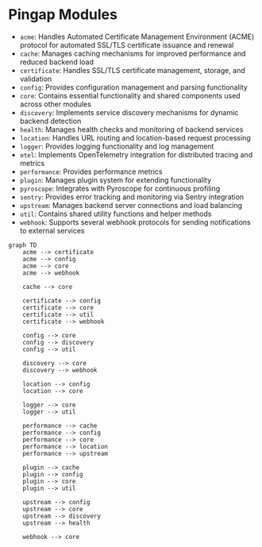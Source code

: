 # Pingap Modules 

- `acme`: Handles Automated Certificate Management Environment (ACME) protocol for automated SSL/TLS certificate issuance and renewal
- `cache`: Manages caching mechanisms for improved performance and reduced backend load
- `certificate`: Handles SSL/TLS certificate management, storage, and validation
- `config`: Provides configuration management and parsing functionality
- `core`: Contains essential functionality and shared components used across other modules
- `discovery`: Implements service discovery mechanisms for dynamic backend detection
- `health`: Manages health checks and monitoring of backend services
- `location`: Handles URL routing and location-based request processing
- `logger`: Provides logging functionality and log management
- `otel`: Implements OpenTelemetry integration for distributed tracing and metrics
- `performance`: Provides performance metrics 
- `plugin`: Manages plugin system for extending functionality
- `pyroscope`: Integrates with Pyroscope for continuous profiling
- `sentry`: Provides error tracking and monitoring via Sentry integration
- `upstream`: Manages backend server connections and load balancing
- `util`: Contains shared utility functions and helper methods
- `webhook`: Supports several webhook protocols for sending notifications to external services

```mermaid
graph TD
    acme --> certificate
    acme --> config
    acme --> core
    acme --> webhook

    cache --> core

    certificate --> config
    certificate --> core
    certificate --> util
    certificate --> webhook

    config --> core
    config --> discovery
    config --> util

    discovery --> core
    discovery --> webhook

    location --> config
    location --> core

    logger --> core
    logger --> util

    performance --> cache
    performance --> config
    performance --> core
    performance --> location
    performance --> upstream

    plugin --> cache
    plugin --> config
    plugin --> core
    plugin --> util

    upstream --> config
    upstream --> core
    upstream --> discovery
    upstream --> health

    webhook --> core
```
